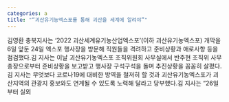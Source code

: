 ```yaml
---
categories: a
title: "“괴산유기농엑스포를 통해 괴산을 세계에 알려야”"
---
```

김영환 충북지사는 &lsquo;2022 괴산세계유기농산업엑스포&rsquo;(이하 괴산유기농엑스포) 개막을 6일 앞둔 24일 엑스포 행사장을 방문해 직원들을 격려하고 준비상황과 애로사항 등을 점검했다.김 지사는 이날 괴산유기농엑스포 조직위원회 사무실에서 반주현 조직위 사무총장으로부터 준비상황을 보고받고 행사장 구석구석을 돌며 추진상황을 꼼꼼히 살폈다.김 지사는 무엇보다 코로나19에 대비한 방역을 철저히 할 것과 괴산유기농엑스포가 괴산지역의 관광지 홍보와도 연계될 수 있도록 노력해 달라고 당부했다.김 지사는 &ldquo;26일부터 실외